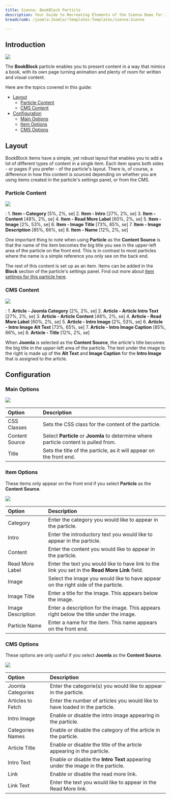 ```yaml
---
title: Sienna: BookBlock Particle
description: Your Guide to Recreating Elements of the Sienna Demo for Joomla
breadcrumb: /joomla:Joomla/!templates:Templates/sienna:Sienna

---
```


## Introduction

![](assets/particle_book1.jpg)

The **BookBlock** particle enables you to present content in a way that mimics a book, with its own page turning animation and plenty of room for written and visual content.

Here are the topics covered in this guide:

* [Layout](#layout)
    - [Particle Content](#particle-content)
    - [CMS Content](#cms-content)
* [Configuration](#configuration)
    - [Main Options](#main-options)
    - [Item Options](#item-options)
    - [CMS Options](#cms-options)

## Layout

BookBlock items have a simple, yet robust layout that enables you to add a lot of different types of content in a single item. Each item spans both sides - or pages if you prefer - of the particle's layout. There is, of course, a difference in how this content is sourced depending on whether you are using items created in the particle's settings panel, or from the CMS.

### Particle Content

![](assets/particle_book1.jpg)

:   1. **Item - Category** [5%, 2%, se]
    2. **Item - Intro** [27%, 2%, se]
    3. **Item - Content** [48%, 2%, se]
    4. **Item - Read More Label** [60%, 2%, se]
    5. **Item - Image** [2%, 53%, se]
    6. **Item - Image Title** [73%, 65%, se]
    7. **Item - Image Description** [85%, 66%, se]
    8. **Item - Name** [12%, 2%, se]

One important thing to note when using **Particle** as the **Content Source** is that the name of the item becomes the big title you see in the upper-left area of the particle on the front end. This is in contrast to most particles where the name is a simple reference you only see on the back end.

The rest of this content is set up as an item. Items can be added in the **Block** section of the particle's settings panel. Find out more about [item settings for this particle here](#item-options).

### CMS Content

![](assets/particle_book1.jpg)

:   1. **Article - Joomla Category** [2%, 2%, se]
    2. **Article - Article Intro Text** [27%, 2%, se]
    3. **Article - Article Content** [48%, 2%, se]
    4. **Article - Read More Label** [60%, 2%, se]
    5. **Article - Intro Image** [2%, 53%, se]
    6. **Article - Intro Image Alt Text** [73%, 65%, se]
    7. **Article - Intro Image Caption** [85%, 66%, se]
    8. **Article - Title** [12%, 2%, se]

When **Joomla** is selected as the **Content Source**, the article's title becomes the big title in the upper-left area of the particle. The text under the image to the right is made up of the **Alt Text** and **Image Caption** for the **Intro Image** that is assigned to the article.

## Configuration

### Main Options 

![](assets/particle_book2.jpg)

| Option          | Description                                                                                         |
| :-----          | :-----                                                                                              |
| CSS Classes     | Sets the CSS class for the content of the particle.                                                 |
| Content Source  | Select **Particle** or **Joomla** to determine where particle content is pulled from.               |
| Title           | Sets the title of the particle, as it will appear on the front end.                                 |

### Item Options

These items only appear on the front end if you select **Particle** as the **Content Source**.

![](assets/particle_book3.jpg)

| Option            | Description                                                                                     |
| :-----            | :-----                                                                                          |
| Category          | Enter the category you would like to appear in the particle.                                    |
| Intro             | Enter the introductory text you would like to appear in the particle.                           |
| Content           | Enter the content you would like to appear in the particle.                                     |
| Read More Label   | Enter the text you would like to have link to the link you set in the **Read More Link** field. |
| Image             | Select the image you would like to have appear on the right side of the particle.               |
| Image Title       | Enter a title for the image. This appears below the image.                                      |
| Image Description | Enter a description for the image. This appears right below the title under the image.          |
| Particle Name     | Enter a name for the item. This name appears on the front end.                                  |

### CMS Options

These options are only useful if you select **Joomla** as the **Content Source**.

![](assets/demo_book4.jpg)

| Option            | Description                                                                     |
| :-----            | :-----                                                                          |
| Joomla Categories | Enter the categorie(s) you would like to appear in the particle.                |
| Articles to Fetch | Enter the number of articles you would like to have loaded in the particle.     |
| Intro Image       | Enable or disable the intro image appearing in the particle.                    |
| Categories Names  | Enable or disable the category of the article in the particle.                  |
| Article Title     | Enable or disable the title of the article appearing in the particle.           |
| Intro Text        | Enable or disable the **Intro Text** appearing under the image in the particle. |
| Link              | Enable or disable the read more link.                                           |
| Link Text         | Enter the text you would like to appear in the Read More link.                  |
